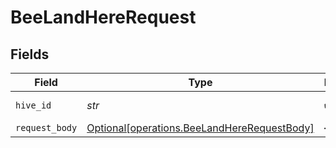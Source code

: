 # BeeLandHereRequest


## Fields

| Field                                                                                            | Type                                                                                             | Required                                                                                         | Description                                                                                      | Example                                                                                          |
| ------------------------------------------------------------------------------------------------ | ------------------------------------------------------------------------------------------------ | ------------------------------------------------------------------------------------------------ | ------------------------------------------------------------------------------------------------ | ------------------------------------------------------------------------------------------------ |
| `hive_id`                                                                                        | *str*                                                                                            | :heavy_check_mark:                                                                               | The UUID of the Hive                                                                             | HIVE12                                                                                           |
| `request_body`                                                                                   | [Optional[operations.BeeLandHereRequestBody]](../../models/operations/beelandhererequestbody.md) | :heavy_minus_sign:                                                                               | N/A                                                                                              |                                                                                                  |